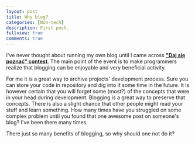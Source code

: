 ```yaml
---
layout: post
title: Why blog?
categories: [Non-tech]
description: First post.
fullview: true
comments: true
---
```


I've never thought about running my own blog until I came across [**"Daj się poznać" contest**](http://www.maciejaniserowicz.com/daj-sie-poznac). The main point of the
event is to make programmers realize that blogging can be enjoyable and very beneficial activity.

For me it is a great way to archive projects' development process. Sure you can store your code in repository and dig into it some time in the future. It is however certain that you will forget some (most?) of the concepts that were in your head during development. Blogging is a great way to preserve that concepts. There is also a slight chance that other people might read your stuff and learn something. How many times have you struggled on some complex problem until you found that one awesome post on someone's blog? I've been there many times.

There just so many benefits of blogging, so why should one not do it?
